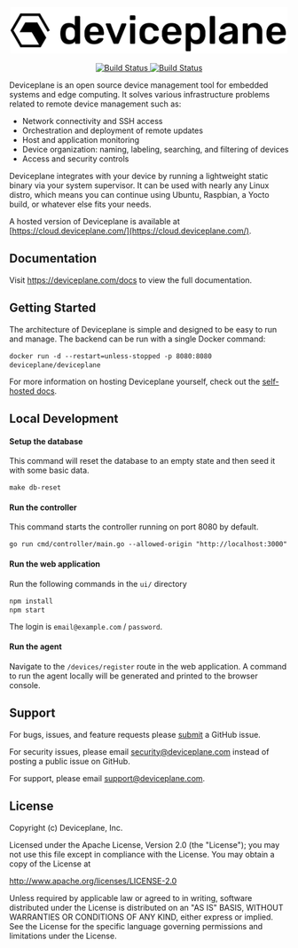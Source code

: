 <p align="center">
    <img src="./logo/name.png" alt="Build Status" width="500">
</p>

<p align="center">
    <a aria-label="Build Status" href="https://circleci.com/gh/deviceplane/deviceplane" target="_blank">
        <img src="https://img.shields.io/circleci/build/github/deviceplane/deviceplane?style=flat-square" alt="Build Status">
    </a>
    <a aria-label="License" href="https://github.com/deviceplane/deviceplane/LICENSE.md" target="_blank">
        <img src="https://img.shields.io/github/license/deviceplane/deviceplane?color=%23000&style=flat-square" alt="Build Status">
    </a>
</p>

Deviceplane is an open source device management tool for embedded systems and edge computing. It solves various infrastructure problems related to remote device management such as:

- Network connectivity and SSH access
- Orchestration and deployment of remote updates
- Host and application monitoring
- Device organization: naming, labeling, searching, and filtering of devices
- Access and security controls

Deviceplane integrates with your device by running a lightweight static binary via your system supervisor. It can be used with nearly any Linux distro, which means you can continue using Ubuntu, Raspbian, a Yocto build, or whatever else fits your needs.

A hosted version of Deviceplane is available at [https://cloud.deviceplane.com/](https://cloud.deviceplane.com/).

## Documentation

Visit <a aria-label="next.js learn" href="https://deviceplane.com/docs">https://deviceplane.com/docs</a> to view the full documentation.

## Getting Started

The architecture of Deviceplane is simple and designed to be easy to run and manage. The backend can be run with a single Docker command:

```
docker run -d --restart=unless-stopped -p 8080:8080 deviceplane/deviceplane
```

For more information on hosting Deviceplane yourself, check out the [self-hosted docs](https://deviceplane.com/docs/self-hosted/).

## Local Development

#### Setup the database

This command will reset the database to an empty state and then seed it with some basic data.

```
make db-reset
```

#### Run the controller

This command starts the controller running on port 8080 by default.

```
go run cmd/controller/main.go --allowed-origin "http://localhost:3000"
```

#### Run the web application

Run the following commands in the `ui/` directory

```
npm install
npm start
```

The login is `email@example.com` / `password`.

#### Run the agent

Navigate to the `/devices/register` route in the web application. A command to run the agent locally will be generated and printed to the browser console.

## Support

For bugs, issues, and feature requests please [submit](//github.com/deviceplane/deviceplane/issues/new) a GitHub issue.

For security issues, please email security@deviceplane.com instead of posting a public issue on GitHub.

For support, please email support@deviceplane.com.

## License

Copyright (c) Deviceplane, Inc.

Licensed under the Apache License, Version 2.0 (the "License"); you may not use this file except in compliance with the License. You may obtain a copy of the License at

http://www.apache.org/licenses/LICENSE-2.0

Unless required by applicable law or agreed to in writing, software distributed under the License is distributed on an "AS IS" BASIS, WITHOUT WARRANTIES OR CONDITIONS OF ANY KIND, either express or implied. See the License for the specific language governing permissions and limitations under the License.

